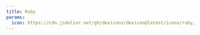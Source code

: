 ```yaml
---
title: Ruby
params:
  icon: https://cdn.jsdelivr.net/gh/devicons/devicon@latest/icons/ruby/ruby-original.svg
---
```

